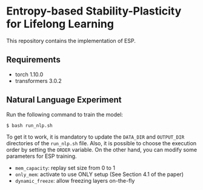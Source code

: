# Entropy-based Stability-Plasticity for Lifelong Learning

This repository contains the implementation of ESP.

## Requirements

* torch                1.10.0
* transformers         3.0.2

## Natural Language Experiment

Run the following command to train the model:

```bash
$ bash run_nlp.sh
```

To get it to work, it is mandatory to update the `DATA_DIR` and `OUTPUT_DIR` directories of the `run_nlp.sh` file. Also, it is possible to choose the execution order by setting the `ORDER` variable.
On the other hand, you can modify some parameters for ESP training.
* `mem_capacity`: replay set size from 0 to 1
* `only_mem`: activate to use ONLY setup (See Section 4.1 of the paper)
* `dynamic_freeze`: allow freezing layers on-the-fly 
